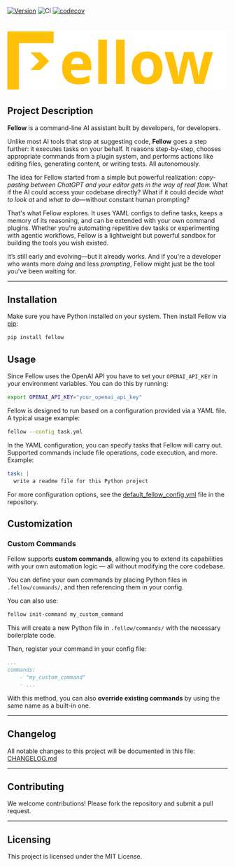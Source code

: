 [![Version](https://img.shields.io/pypi/v/fellow.svg)](https://pypi.org/project/fellow/)
![CI](https://github.com/ManuelZierl/fellow/actions/workflows/ci.yml/badge.svg?branch=main)
[![codecov](https://codecov.io/gh/ManuelZierl/fellow/branch/main/graph/badge.svg)](https://codecov.io/gh/ManuelZierl/fellow)


# ![Fellow](img/logo.svg)

## Project Description
**Fellow** is a command-line AI assistant built by developers, for developers.

Unlike most AI tools that stop at suggesting code, **Fellow** goes a step further: it executes tasks on your behalf. It reasons step-by-step, chooses appropriate commands from a plugin system, and performs actions like editing files, generating content, or writing tests. All autonomously.

The idea for Fellow started from a simple but powerful realization: *copy-pasting between ChatGPT and your editor gets in the way of real flow.* What if the AI could access your codebase directly? What if it could decide *what to look at* and *what to do*—without constant human prompting?

That's what Fellow explores. It uses YAML configs to define tasks, keeps a memory of its reasoning, and can be extended with your own command plugins. Whether you're automating repetitive dev tasks or experimenting with agentic workflows, Fellow is a lightweight but powerful sandbox for building the tools you wish existed.

It’s still early and evolving—but it already works. And if you're a developer who wants more *doing* and less *prompting*, Fellow might just be the tool you've been waiting for.


---

## Installation
Make sure you have Python installed on your system. Then install Fellow via [pip](https://pypi.org/project/fellow/):
```bash
pip install fellow
```

## Usage
Since Fellow uses the OpenAI API you have to set your `OPENAI_API_KEY` in your environment variables. You can do this by running:
```bash
export OPENAI_API_KEY="your_openai_api_key"
```

Fellow is designed to run based on a configuration provided via a YAML file. A typical usage example:
```bash
fellow --config task.yml
```

In the YAML configuration, you can specify tasks that Fellow will carry out. Supported commands include file operations, code execution, and more. Example:
```yaml
task: |
  write a readme file for this Python project
``` 
For more configuration options, see the [default_fellow_config.yml](fellow/default_fellow_config.yml) file in the repository.

## Customization

### Custom Commands
Fellow supports **custom commands**, allowing you to extend its capabilities with your own automation logic — all without modifying the core codebase.

You can define your own commands by placing Python files in `.fellow/commands/`, and then referencing them in your config.

You can also use:
```bash
fellow init-command my_custom_command
```
This will create a new Python file in `.fellow/commands/` with the necessary boilerplate code.

Then, register your command in your config file:
```yaml
...
commands:
    - "my_custom_command"
    - ...
```

With this method, you can also **override existing commands** by using the same name as a built-in one.

---

## Changelog
All notable changes to this project will be documented in this file: [CHANGELOG.md](CHANGELOG.md)

---

## Contributing
We welcome contributions! Please fork the repository and submit a pull request.

---

## Licensing
This project is licensed under the MIT License.